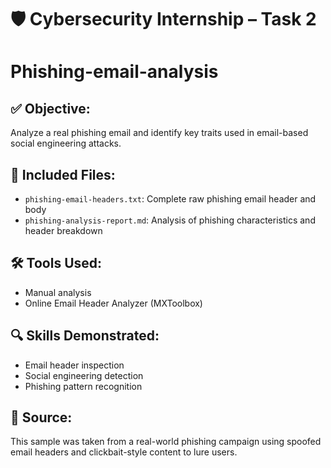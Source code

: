 # 🛡️ Cybersecurity Internship – Task 2

# Phishing-email-analysis

## ✅ Objective:
Analyze a real phishing email and identify key traits used in email-based social engineering attacks.

## 📁 Included Files:
- `phishing-email-headers.txt`: Complete raw phishing email header and body
- `phishing-analysis-report.md`: Analysis of phishing characteristics and header breakdown

## 🛠️ Tools Used:
- Manual analysis
- Online Email Header Analyzer (MXToolbox)

## 🔍 Skills Demonstrated:
- Email header inspection
- Social engineering detection
- Phishing pattern recognition

## 🔗 Source:
This sample was taken from a real-world phishing campaign using spoofed email headers and clickbait-style content to lure users.
